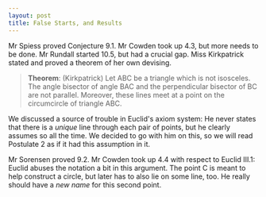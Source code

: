 ```yaml
---
layout: post
title: False Starts, and Results
---
```


Mr Spiess proved Conjecture 9.1. Mr Cowden took up 4.3, but more needs to be done.
Mr Rundall started 10.5, but had a crucial gap. Miss Kirkpatrick stated and proved
a theorem of her own devising.

> **Theorem**: (Kirkpatrick) Let ABC be a triangle which is not isosceles. The
> angle bisector of angle BAC and the perpendicular bisector of BC are not parallel.
> Moreover, these lines meet at a point on the circumcircle of triangle ABC.

We discussed a source of trouble in Euclid's axiom system: He never states that
there is a _unique_ line through each pair of points, but he clearly assumes so
all the time. We decided to go with him on this, so we will read Postulate 2
as if it had this assumption in it.

Mr Sorensen proved 9.2. Mr Cowden took up 4.4 with respect to Euclid III.1: Euclid
abuses the notation a bit in this argument. The point C is meant to help construct
a circle, but later has to also lie on some line, too. He really should have a _new
name_ for this second point.
